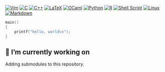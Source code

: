 [![Vim](https://img.shields.io/badge/VIM-%2311AB00.svg?style=for-the-badge&logo=vim&logoColor=white)](https://github.com/rdnajac/.vim)
[![C](https://img.shields.io/badge/c-%2300599C.svg?style=for-the-badge&logo=c&logoColor=white)](https://gist.github.com/rdnajac/cc327902deb54098dd474076c60e16cc)
[![C++](https://img.shields.io/badge/c++-%2300599C.svg?style=for-the-badge&logo=c%2B%2B&logoColor=white)](https://github.com/rdnajac/DecodeNcodeAnything)
[![LaTeX](https://img.shields.io/badge/latex-%23008080.svg?style=for-the-badge&logo=latex&logoColor=white)](https://github.com/rdnajac/SOCKit/blob/main/docs/LRM/LRM.pdf)
[![OCaml](https://img.shields.io/badge/OCaml-%23E98407.svg?style=for-the-badge&logo=ocaml&logoColor=white)](https://github.com/rdnajac/SOCKit)
[![Python](https://img.shields.io/badge/python-3670A0?style=for-the-badge&logo=python&logoColor=ffdd54)](https://github.com/rdnajac/cbmf#-combinatorial-bioinformatic-meta-framework)
[![R](https://img.shields.io/badge/r-%23276DC3.svg?style=for-the-badge&logo=r&logoColor=white)](https://gist.github.com/rdnajac/d2c1629f16e9e070168bb42d99c2332c)
[![Shell Script](https://img.shields.io/badge/shell_script-%23121011.svg?style=for-the-badge&logo=gnu-bash&logoColor=white)](https://github.com/rdnajac/vimfect)
[![Linux](https://img.shields.io/badge/Linux-FCC624?style=for-the-badge&logo=linux&logoColor=black)](https://gist.github.com/rdnajac/e68c6c723360a4adadcfabe106e91a1d)
[![Markdown](https://img.shields.io/badge/markdown-%23000000.svg?style=for-the-badge&logo=markdown&logoColor=white)](https://github.com/rdnajac/cbmf/wiki)

```c
main()
{
    printf("hello, world\n");
}
```

## 🔭 I’m currently working on

Adding submodules to this repository.

<!--- Here are some ideas to get you started:

- 🌱 I’m currently learning ...
- 👯 I’m looking to collaborate on ...
- 🤔 I’m looking for help with ...
- 💬 Ask me about ...
- 📫 How to reach me: ...
- 😄 Pronouns: ...
- ⚡ Fun fact: ...
-->
